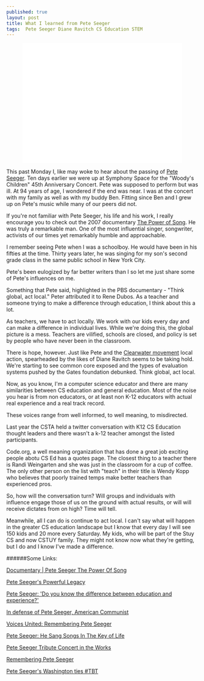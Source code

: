 ```yaml
---
published: true
layout: post
title: What I learned from Pete Seeger
tags:  Pete Seeger Diane Ravitch CS Education STEM
---
```



<div align=center>
<iframe width="420" height="315" src="//www.youtube.com/embed/VucczIg98Gw" frameborder="0" allowfullscreen></iframe>
</div>

This past Monday I, like may woke to hear about the passing of
[Pete Seeger](http://en.wikipedia.org/wiki/Pete_Seeger). Ten days
earlier we were up at Symphony Space for the "Woody's Children" 45th
Anniversary Concert. Pete was supposed to perform but was ill. At 94
years of age, I wondered if the end was near. I was at the concert
with my family as well as with my buddy Ben. Fitting since Ben and I
grew up on Pete's music while many of our peers did not.

If you're not familiar with Pete Seeger, his life and his work, I
really encourage you to check out the 2007 documentary [The Power of
Song](http://video.pbs.org/video/2365166823/). He was truly a
remarkable man. One of the most influential singer, songwriter,
activists of our times yet remarkably humble and approachable.

I remember seeing Pete when I was a schoolboy. He would have been in
his fifties at the time. Thirty years later, he was singing for my
son's second grade class in the same public school in New York City.

Pete's been eulogized by far better writers than I so let me just
share some of Pete's influences on me.

Something that Pete said, highlighted in the PBS documentary - "Think
global, act local." Peter attributed it to Rene Dubos. As a teacher
and someone trying to make a difference through education, I think
about this a lot.

As teachers, we have to act locally. We work with our kids every day
and can make a difference in individual lives. While we're doing this,
the global picture is a mess. Teachers are vilified, schools are
closed, and policy is set by people who have never been in the
classroom.

There is hope, however. Just like Pete and the [Clearwater
movement](http://en.wikipedia.org/wiki/Hudson_River_Sloop_Clearwater)
local action, spearheaded by the likes of Diane Ravitch seems to be
taking hold. We're starting to see common core exposed and the types
of evaluation systems pushed by the Gates foundation debunked. Think
global, act local.

Now, as you know, I'm a computer science educator and there are many
similarities between CS education and general education. Most of the
noise you hear is from non educators, or at least non K-12
educators with actual real experience and a real track record.

These voices range from well informed, to well meaning, to
misdirected.

Last year the CSTA held a twitter conversation with K12
CS Education thought leaders and there wasn't a k-12 teacher amongst
the listed participants.

Code.org, a well meaning organization that has done a great job
exciting people abotu CS Ed has a quotes page. The closest thing to a
teacher there is Randi Weingarten and she was just in the classroom
for a cup of coffee. The only other person on the list with "teach" in
their title is Wendy Kopp who believes that poorly trained temps make
better teachers than experienced pros.

So, how will the conversation turn? Will groups and individuals with
influence engage those of us on the ground with actual results, or
will will receive dictates from on high? Time will tell.

Meanwhile, all I can do is continue to act local. I can't say what
will happen in the greater CS education landscape but I know that
every day I will see 150 kids and 20 more every Saturday. My kids, who
will be part of the Stuy CS and now CSTUY family. They might not know
now what they're getting, but I do and I know I've made a difference.

######Some Links:

[Documentary | Pete Seeger The Power Of Song](http://beyondfrequency.com/2014/01/31/documentary-pete-seeger-the-power-of-song/)

[Pete Seeger's Powerful Legacy](http://readaloudsforallchildren.wordpress.com/2014/01/30/pete-seegers-powerful-legacy/)

[Pete Seeger: 'Do you know the difference between education and experience?'](http://www.washingtonpost.com/blogs/answer-sheet/wp/2014/01/28/pete-seeger-do-you-know-the-difference-between-education-and-experience/)

[In defense of Pete Seeger, American Communist](http://mobile.wnd.com/2014/01/in-defense-of-pete-seeger-american-communist/)

[Voices United: Remembering Pete Seeger](http://aadcr.wordpress.com/2014/01/30/voices-united-remembering-pete-seeger/)

[Pete Seeger: He Sang Songs In The Key of Life](http://livegreenbegreen.com/2014/01/30/pete-seeger-he-sang-songs-in-the-key-of-life/)

[Pete Seeger Tribute Concert in the Works](http://www.rollingstone.com/music/news/pete-seeger-tribute-concert-in-the-works-20140130)

[Remembering Pete Seeger](http://www.fromthetrenchesworldreport.com/remembering-pete-seeger/74390)

[Pete Seeger's Washington ties #TBT](http://www.washingtonpost.com/blogs/reliable-source/wp/2014/01/30/pete-seegers-washington-ties-tbt/)




